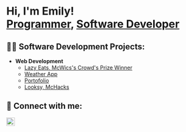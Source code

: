 <h1>Hi, I'm Emily! <br/><a href="https://github.com/emilyzzzhang">Programmer</a>, <a href="https://www.linkedin.com/in/emily-zhang-0ba28b275/">Software Developer</a>

<h2>👨‍💻 Software Development Projects:</h2>

- <b>Web Development</b>
  - [Lazy Eats, McWics's Crowd's Prize Winner](https://github.com/EdiTheBacon/LazyEats)
  - [Weather App](https://emilyzzzhang.github.io/weather_app/)
  - [Portofolio](https://emilyzzzhang.github.io/)
  - [Looksy, McHacks](https://github.com/pearjuicee/Looksy)

<h2> 🤳 Connect with me:</h2>
<img align="left" alt="EmilyZhang | LinkedIn" width="22px" src="https://cdn.jsdelivr.net/npm/simple-icons@v3/icons/linkedin.svg"[linkedin]
[linkedin]: https://www.linkedin.com/in/emily-zhang-0ba28b275/

<!--
**emilyzzzhang/emilyzzzhang** is a ✨ _special_ ✨ repository because its `README.md` (this file) appears on your GitHub profile.

Here are some ideas to get you started:

- 🔭 I’m currently working on ...
- 🌱 I’m currently learning ...
- 👯 I’m looking to collaborate on ...
- 🤔 I’m looking for help with ...
- 💬 Ask me about ...
- 📫 How to reach me: ...
- 😄 Pronouns: ...
- ⚡ Fun fact: ...
-->

